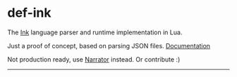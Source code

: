 # def-ink

The [Ink](https://www.inklestudios.com/ink/) language parser and runtime implementation in Lua.

Just a proof of concept, based on parsing JSON files. [Documentation](https://github.com/inkle/ink/blob/master/Documentation/ink_JSON_runtime_format.md)

Not production ready, use [Narrator](https://github.com/astrochili/narrator) instead. Or contribute :)

---